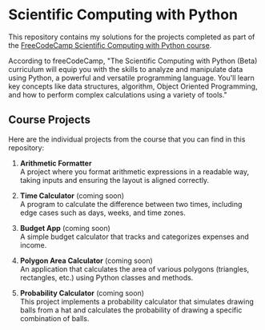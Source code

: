 # Scientific Computing with Python

This repository contains my solutions for the projects completed as part of the [FreeCodeCamp Scientific Computing with Python course](https://www.freecodecamp.org/learn/scientific-computing-with-python/). 

According to freeCodeCamp, "The Scientific Computing with Python (Beta) curriculum will equip you with the skills to analyze and manipulate data using Python, a powerful and versatile programming language. You'll learn key concepts like data structures, algorithm, Object Oriented Programming, and how to perform complex calculations using a variety of tools."

## Course Projects

Here are the individual projects from the course that you can find in this repository:

1. **Arithmetic Formatter**  
   A project where you format arithmetic expressions in a readable way, taking inputs and ensuring the layout is aligned correctly.

2. **Time Calculator** (coming soon)  
   A program to calculate the difference between two times, including edge cases such as days, weeks, and time zones.

3. **Budget App** (coming soon)  
   A simple budget calculator that tracks and categorizes expenses and income.

4. **Polygon Area Calculator** (coming soon)  
   An application that calculates the area of various polygons (triangles, rectangles, etc.) using Python classes and methods.

5. **Probability Calculator** (coming soon)  
   This project implements a probability calculator that simulates drawing balls from a hat and calculates the probability of drawing a specific combination of balls. 
